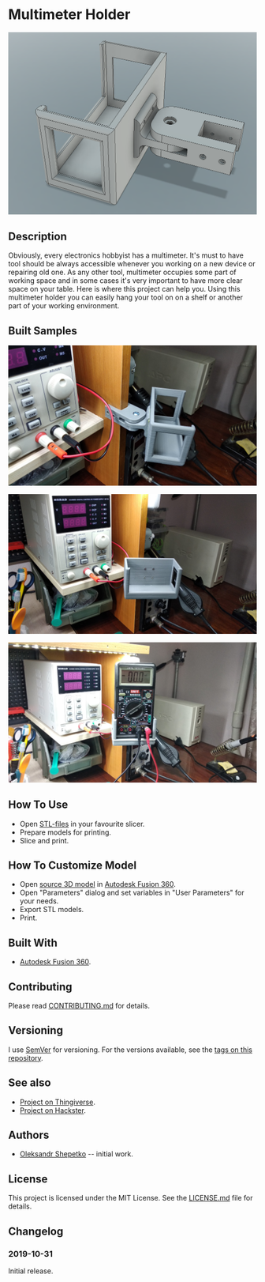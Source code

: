 # Multimeter Holder


![3D Model](img/01.png)


## Description  

Obviously, every electronics hobbyist has a multimeter. It's must to have tool should be always accessible whenever you
working on a new device or repairing old one. As any other tool, multimeter occupies some part of working space and in
some cases it's very important to have more clear space on your table. Here is where this project can help you. Using
this multimeter holder you can easily hang your tool on on a shelf or another part of your working environment. 


## Built Samples

![Build sample 1](img/03.jpg)

![Build sample 2](img/04.jpg)

![Build sample 3](img/05.jpg)


## How To Use

- Open [STL-files](stl/) in your favourite slicer.
- Prepare models for printing.
- Slice and print.


## How To Customize Model

- Open [source 3D model](src/MultimeterHolder.f3d) in [Autodesk Fusion 360].
- Open "Parameters" dialog and set variables in "User Parameters" for your needs.
- Export STL models.
- Print.


## Built With

- [Autodesk Fusion 360].


## Contributing

Please read [CONTRIBUTING.md](CONTRIBUTING.md) for details.


## Versioning

I use [SemVer](http://semver.org/) for versioning. For the versions available, see the
[tags on this repository](https://github.com/ashep/multimeter-holder/tags).


## See also

- [Project on Thingiverse](https://www.thingiverse.com/thing:3948771).
- [Project on Hackster](https://www.hackster.io/ashep/multimeter-holder-f07ec9).
 

## Authors

* [Oleksandr Shepetko](https://shepetko.com) -- initial work.


## License

This project is licensed under the MIT License. See the [LICENSE.md](LICENSE.md) file for details.


## Changelog


### 2019-10-31

Initial release.


[Autodesk Fusion 360]: https://www.autodesk.com/products/fusion-360/overview